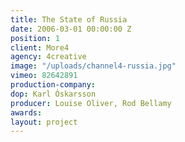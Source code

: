 ```yaml
---
title: The State of Russia
date: 2006-03-01 00:00:00 Z
position: 1
client: More4
agency: 4creative
image: "/uploads/channel4-russia.jpg"
vimeo: 82642891
production-company:
dop: Karl Óskarsson 
producer: Louise Oliver, Rod Bellamy
awards:
layout: project
---
```


